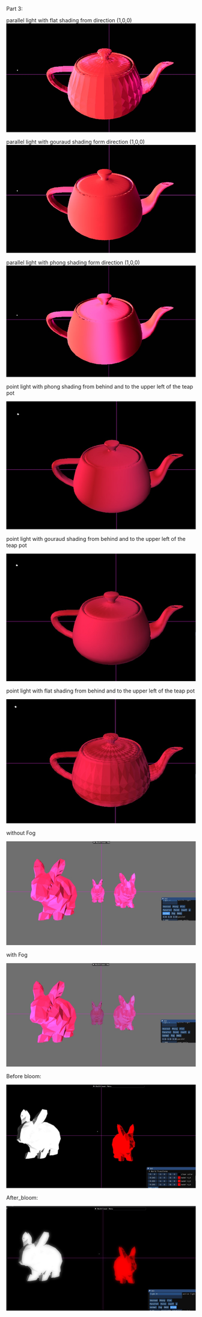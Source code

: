 Part 3:



parallel light with flat shading  from direction (1,0,0)
![alt text](https://github.com/HaifaGraphicsCourses/computergraphics2021-eitan-and-hadar/blob/master/11.jpeg?raw=true)

parallel light with gouraud shading form direction (1,0,0)
![alt text](https://github.com/HaifaGraphicsCourses/computergraphics2021-eitan-and-hadar/blob/master/12.jpeg?raw=true)

parallel light with phong shading form direction (1,0,0)
![alt text](https://github.com/HaifaGraphicsCourses/computergraphics2021-eitan-and-hadar/blob/master/13.jpeg?raw=true)


point light with phong shading from behind and to the upper left of the teap pot

![alt text](https://github.com/HaifaGraphicsCourses/computergraphics2021-eitan-and-hadar/blob/master/phong.jpg?raw=true)

point light with gouraud shading from behind and to the upper left of the teap pot


![alt text](https://github.com/HaifaGraphicsCourses/computergraphics2021-eitan-and-hadar/blob/master/gouraud.jpg?raw=true)

point light with flat shading from behind and to the upper left of the teap pot

![alt text](https://github.com/HaifaGraphicsCourses/computergraphics2021-eitan-and-hadar/blob/master/flat.jpg?raw=true)


without Fog 

![alt text](https://github.com/HaifaGraphicsCourses/computergraphics2021-eitan-and-hadar/blob/master/seven.jpeg?raw=true)

with Fog


![alt text](https://github.com/HaifaGraphicsCourses/computergraphics2021-eitan-and-hadar/blob/master/six.jpeg?raw=true)

Before bloom:

![alt text](https://github.com/HaifaGraphicsCourses/computergraphics2021-eitan-and-hadar/blob/master/before_bloom.jpg?raw=true)

After_bloom:

![alt text](https://github.com/HaifaGraphicsCourses/computergraphics2021-eitan-and-hadar/blob/master/after_bloom.jpg?raw=true)



